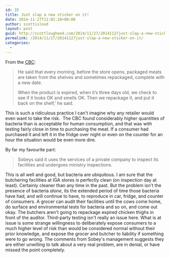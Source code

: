 ```yaml
---
id: 35
title: Just slap a new sticker on it!
date: 2014-11-27T12:02:18+00:00
author: scottisloud
layout: post
guid: http://scottlougheed.com/2014/11/27/20141127just-slap-a-new-sticker-on-it/
permalink: /2014/11/27/20141127just-slap-a-new-sticker-on-it/
categories:
  - 
---
```

From the <a target="_blank" href="http://www.cbc.ca/news/canada/montreal/grocery-stores-caught-cheating-on-packaging-dates-of-meat-and-poultry-1.2851437?cmp=rss">CBC</a>:

>He said that every morning, before the store opens, packaged meats are taken from the shelves and sometimes repackaged, complete with a new date.
>
> When the product is expired, when it’s three days old, we check to see if it looks OK and smells OK. Then we repackage it, and put it back on the shelf,’ he said.

This is such a ridiculous practice I can't imagine why any retailer would even want to take the risk. &nbsp;The CBC found considerably higher quantities of bacteria than is acceptable for human consumption, and that was with testing fairly close in time to purchasing the meat. If a consumer had purchased it and left it in the fridge over night or even on the counter for an hour the situation would be even more dire.&nbsp;

By far my favourite part:

> Sobeys said it uses the services of a private company to inspect its facilities and undergoes ministry inspections.

This is all well and good, but bacteria are ubiquitous. I am sure that the butchering facilities at IGA stores is perfectly clean (on inspection day at least). Certainly cleaner than any time in the past. But the problem isn't the presence of bacteria&nbsp;_alone_, its the extended period of time those bacteria have had, and will continue to have, to reproduce in car, fridge, and counter of consumers. A grocer&nbsp;can audit their facilities until the cows come home, do surface and environmental tests for bacteria and so on, and come out okay. The butchers aren't going to repackage expired chicken thighs in front of the auditor.&nbsp;Third-party testing isn't really an issue here. What is at issue is some strange willingness to deliberately expose consumers to a much higher level of risk than would be considered normal without their prior knowledge, and expose the grocer and butcher to liability if something were to go wrong. The comments from Sobey's management suggests they are either unwilling to talk about a very real problem, are in denial, or have missed the point completely.&nbsp;
